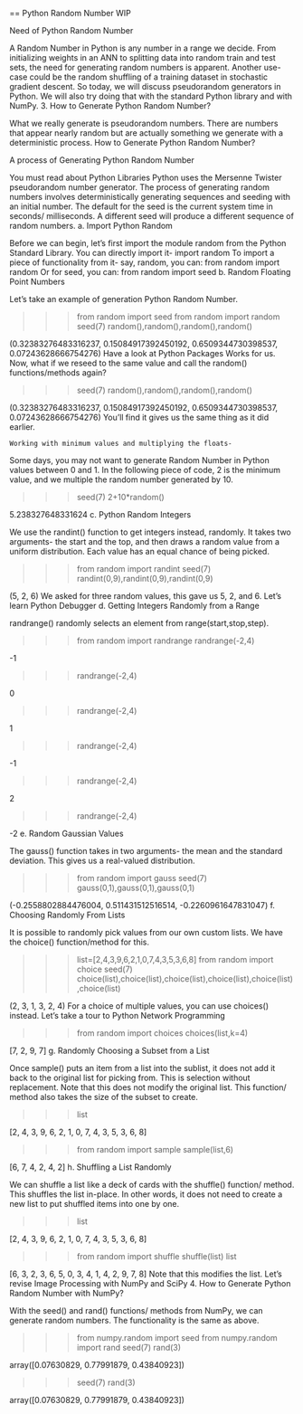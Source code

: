 == Python Random Number WIP

Need of Python Random Number

A Random Number in Python is any number in a range we decide. From initializing weights in an ANN to splitting data into random train and test sets, the need for generating random numbers is apparent. Another use-case could be the random shuffling of a training dataset in stochastic gradient descent. So today, we will discuss pseudorandom generators in Python. We will also try doing that with the standard Python library and with NumPy.
3. How to Generate Python Random Number?

What we really generate is pseudorandom numbers. There are numbers that appear nearly random but are actually something we generate with a deterministic process.
How to Generate Python Random Number?

A process of Generating Python Random Number

You must read about Python Libraries
Python uses the Mersenne Twister pseudorandom number generator. The process of generating random numbers involves deterministically generating sequences and seeding with an initial number. The default for the seed is the current system time in seconds/ milliseconds. A different seed will produce a different sequence of random numbers.
a. Import Python Random

Before we can begin, let’s first import the module random from the Python Standard Library. You can directly import it-
import random
To import a piece of functionality from it- say, random, you can:
from random import random
Or for seed, you can:
from random import seed
b. Random Floating Point Numbers

Let’s take an example of generation Python Random Number.
>>> from random import seed
>>> from random import random
>>> seed(7)
>>> random(),random(),random(),random()

(0.32383276483316237, 0.15084917392450192, 0.6509344730398537, 0.07243628666754276)
Have a look at Python Packages
Works for us. Now, what if we reseed to the same value and call the random() functions/methods again?
>>> seed(7)
>>> random(),random(),random(),random()

(0.32383276483316237, 0.15084917392450192, 0.6509344730398537, 0.07243628666754276)
You’ll find it gives us the same thing as it did earlier.

    Working with minimum values and multiplying the floats-

Some days, you may not want to generate Random Number in Python values between 0 and 1. In the following piece of code, 2 is the minimum value, and we multiple the random number generated by 10.
>>> seed(7)
>>> 2+10*random()

5.238327648331624
c. Python Random Integers

We use the randint() function to get integers instead, randomly. It takes two arguments- the start and the top, and then draws a random value from a uniform distribution. Each value has an equal chance of being picked.
>>> from random import randint
>>> seed(7)
>>> randint(0,9),randint(0,9),randint(0,9)

(5, 2, 6)
We asked for three random values, this gave us 5, 2, and 6.
Let’s learn Python Debugger
d. Getting Integers Randomly from a Range

randrange() randomly selects an element from range(start,stop,step).
>>> from random import randrange
>>> randrange(-2,4)

-1
>>> randrange(-2,4)

0
>>> randrange(-2,4)

1
>>> randrange(-2,4)

-1
>>> randrange(-2,4)

2
>>> randrange(-2,4)

-2
e. Random Gaussian Values

The gauss() function takes in two arguments- the mean and the standard deviation. This gives us a real-valued distribution.
>>> from random import gauss
>>> seed(7)
>>> gauss(0,1),gauss(0,1),gauss(0,1)

(-0.2558802884476004, 0.511431512516514, -0.2260961647831047)
f. Choosing Randomly From Lists

It is possible to randomly pick values from our own custom lists. We have the choice() function/method for this.
>>> list=[2,4,3,9,6,2,1,0,7,4,3,5,3,6,8]
>>> from random import choice
>>> seed(7)
>>> choice(list),choice(list),choice(list),choice(list),choice(list),choice(list)

(2, 3, 1, 3, 2, 4)
For a choice of multiple values, you can use choices() instead.
Let’s take a tour to Python Network Programming
>>> from random import choices
>>> choices(list,k=4)

[7, 2, 9, 7]
g. Randomly Choosing a Subset from a List

Once sample() puts an item from a list into the sublist, it does not add it back to the original list for picking from. This is selection without replacement. Note that this does not modify the original list. This function/ method also takes the size of the subset to create.
>>> list

[2, 4, 3, 9, 6, 2, 1, 0, 7, 4, 3, 5, 3, 6, 8]
>>> from random import sample
>>> sample(list,6)

[6, 7, 4, 2, 4, 2]
h. Shuffling a List Randomly

We can shuffle a list like a deck of cards with the shuffle() function/ method. This shuffles the list in-place. In other words, it does not need to create a new list to put shuffled items into one by one.
>>> list

[2, 4, 3, 9, 6, 2, 1, 0, 7, 4, 3, 5, 3, 6, 8]
>>> from random import shuffle
>>> shuffle(list)
>>> list

[6, 3, 2, 3, 6, 5, 0, 3, 4, 1, 4, 2, 9, 7, 8]
Note that this modifies the list.
Let’s revise Image Processing with NumPy and SciPy
4. How to Generate Python Random Number with NumPy?

With the seed() and rand() functions/ methods from NumPy, we can generate random numbers. The functionality is the same as above.
>>> from numpy.random import seed
>>> from numpy.random import rand
>>> seed(7)
>>> rand(3)

array([0.07630829, 0.77991879, 0.43840923])
>>> seed(7)
>>> rand(3)

array([0.07630829, 0.77991879, 0.43840923])





